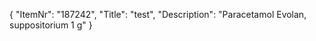 {
  "ItemNr": "187242",
  "Title": "test",
  "Description": "Paracetamol Evolan, suppositorium 1 g"
}